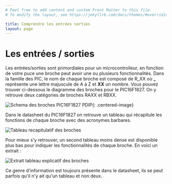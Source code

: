 ```yaml
---
# Feel free to add content and custom Front Matter to this file.
# To modify the layout, see https://jekyllrb.com/docs/themes/#overriding-theme-defaults

title: Comprendre les entrées sorties
layout: page
---
```


# Les entrées / sorties

Les entrées/sorties sont primordiales pour un microcontrolleur, en fonction de votre puce une broche peut avoir une ou plusieurs fonctionnalités. Dans la famille des PIC, le nom de chaque broche est composé de R_XX où **_** représente une lettre majuscule de A à Z et **XX** un nombre. Vous pouvez trouver ci-dessous le diagramme des broches pour le PIC16F1827. On y retrouve deux catégories de broches RAXX et RBXX.


![Schema des broches PIC16F1827 PDIP](pins_pic16f1827.png){: .centered-image}

Dans le datasheet du PIC16F1827 on retrouve un tableau qui récapitule les fonctions de chaque broche avec des acronymes barbares.

![Tableau recapitulatif des broches](table_pin_pic16f1827.png)

Pour mieux s'y retrouver, un second tableau moins dense est disponible plus bas pour indiquer les fonctionnalités de chaque broche. En voici un extrait :

![Extrait tableau explicatif des broches](explain_table_pic16f1827.png)

Ce genre d'information est toujours présente dans le datasheet, ils se peut parfois qu'il n'y ait qu'un tableau et non deux.